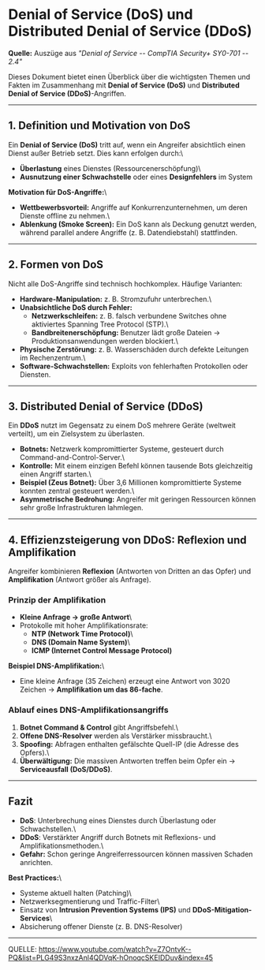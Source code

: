 # Denial of Service (DoS) und Distributed Denial of Service (DDoS)

**Quelle:** Auszüge aus *"Denial of Service -- CompTIA Security+ SY0-701
-- 2.4"*

Dieses Dokument bietet einen Überblick über die wichtigsten Themen und
Fakten im Zusammenhang mit **Denial of Service (DoS)** und **Distributed
Denial of Service (DDoS)**-Angriffen.

------------------------------------------------------------------------

## 1. Definition und Motivation von DoS

Ein **Denial of Service (DoS)** tritt auf, wenn ein Angreifer
absichtlich einen Dienst außer Betrieb setzt. Dies kann erfolgen durch:\
- **Überlastung** eines Dienstes (Ressourcenerschöpfung)\
- **Ausnutzung einer Schwachstelle** oder eines **Designfehlers** im
System

**Motivation für DoS-Angriffe:**\
- **Wettbewerbsvorteil:** Angriffe auf Konkurrenzunternehmen, um deren
Dienste offline zu nehmen.\
- **Ablenkung (Smoke Screen):** Ein DoS kann als Deckung genutzt werden,
während parallel andere Angriffe (z. B. Datendiebstahl) stattfinden.

------------------------------------------------------------------------

## 2. Formen von DoS

Nicht alle DoS-Angriffe sind technisch hochkomplex. Häufige Varianten:

-   **Hardware-Manipulation:** z. B. Stromzufuhr unterbrechen.\
-   **Unabsichtliche DoS durch Fehler:**
    -   **Netzwerkschleifen:** z. B. falsch verbundene Switches ohne
        aktiviertes Spanning Tree Protocol (STP).\
    -   **Bandbreitenerschöpfung:** Benutzer lädt große Dateien →
        Produktionsanwendungen werden blockiert.\
-   **Physische Zerstörung:** z. B. Wasserschäden durch defekte
    Leitungen im Rechenzentrum.\
-   **Software-Schwachstellen:** Exploits von fehlerhaften Protokollen
    oder Diensten.

------------------------------------------------------------------------

## 3. Distributed Denial of Service (DDoS)

Ein **DDoS** nutzt im Gegensatz zu einem DoS mehrere Geräte (weltweit
verteilt), um ein Zielsystem zu überlasten.

-   **Botnets:** Netzwerk kompromittierter Systeme, gesteuert durch
    Command-and-Control-Server.\
-   **Kontrolle:** Mit einem einzigen Befehl können tausende Bots
    gleichzeitig einen Angriff starten.\
-   **Beispiel (Zeus Botnet):** Über 3,6 Millionen kompromittierte
    Systeme konnten zentral gesteuert werden.\
-   **Asymmetrische Bedrohung:** Angreifer mit geringen Ressourcen
    können sehr große Infrastrukturen lahmlegen.

------------------------------------------------------------------------

## 4. Effizienzsteigerung von DDoS: Reflexion und Amplifikation

Angreifer kombinieren **Reflexion** (Antworten von Dritten an das Opfer)
und **Amplifikation** (Antwort größer als Anfrage).

### Prinzip der Amplifikation

-   **Kleine Anfrage → große Antwort**\
-   Protokolle mit hoher Amplifikationsrate:
    -   **NTP (Network Time Protocol)**\
    -   **DNS (Domain Name System)**\
    -   **ICMP (Internet Control Message Protocol)**

**Beispiel DNS-Amplifikation:**\
- Eine kleine Anfrage (35 Zeichen) erzeugt eine Antwort von 3020 Zeichen
→ **Amplifikation um das 86-fache**.

### Ablauf eines DNS-Amplifikationsangriffs

1.  **Botnet Command & Control** gibt Angriffsbefehl.\
2.  **Offene DNS-Resolver** werden als Verstärker missbraucht.\
3.  **Spoofing:** Abfragen enthalten gefälschte Quell-IP (die Adresse
    des Opfers).\
4.  **Überwältigung:** Die massiven Antworten treffen beim Opfer ein →
    **Serviceausfall (DoS/DDoS)**.

------------------------------------------------------------------------

## Fazit

-   **DoS**: Unterbrechung eines Dienstes durch Überlastung oder
    Schwachstellen.\
-   **DDoS**: Verstärkter Angriff durch Botnets mit Reflexions- und
    Amplifikationsmethoden.\
-   **Gefahr:** Schon geringe Angreiferressourcen können massiven
    Schaden anrichten.

**Best Practices:**\
- Systeme aktuell halten (Patching)\
- Netzwerksegmentierung und Traffic-Filter\
- Einsatz von **Intrusion Prevention Systems (IPS)** und
**DDoS-Mitigation-Services**\
- Absicherung offener Dienste (z. B. DNS-Resolver)

---
QUELLE: https://www.youtube.com/watch?v=Z7OntvK--PQ&list=PLG49S3nxzAnl4QDVqK-hOnoqcSKEIDDuv&index=45
